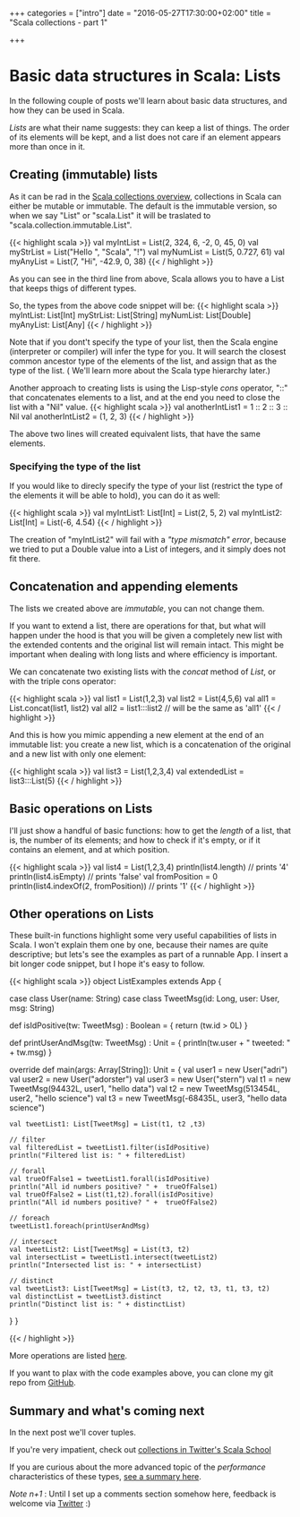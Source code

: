 +++
categories = ["intro"]
date = "2016-05-27T17:30:00+02:00"
title = "Scala collections - part 1"

+++

# Basic data structures in Scala: Lists

In the following couple of posts we'll learn about basic data structures,
and how they can be used in Scala.

_Lists_ are what their name suggests: they can keep a list of things. The order
of its elements will be kept,
and a list does not care if an element appears more than once in it.

## Creating (immutable) lists

As it can be rad in the [Scala collections overview](http://docs.scala-lang.org/overviews/collections/overview.html),
collections in Scala can either be mutable or immutable. The default is the 
immutable version, so when we say "List" or "scala.List" it will be traslated to "scala.collection.immutable.List". 

{{< highlight scala >}}
val myIntList = List(2, 324, 6, -2, 0, 45, 0)
val myStrList = List("Hello ", "Scala", "!")
val myNumList = List(5, 0.727, 61)
val myAnyList = List(7, "Hi", -42.9, 0, 38)
{{< / highlight >}}

As you can see in the third line from above, Scala allows you to 
have a List that keeps thigs of different types. 

So, the types from the above code snippet will be:
{{< highlight scala >}}
myIntList:  List[Int]
myStrList:  List[String]
myNumList:  List[Double]
myAnyList:  List[Any]
{{< / highlight >}}


Note that if you dont't specify the type of your list,
then the Scala engine (interpreter or compiler) will  infer the type for you. It will search the closest
common ancestor type of the elements of the list, and assign that as the type of the list.
( We'll learn more about the Scala type hierarchy later.)


Another approach to creating lists is using the Lisp-style _cons_ operator, "::" that concatenates elements to a list,
and at the end you need to close the list with a "Nil" value.
{{< highlight scala >}}
val anotherIntList1 = 1 :: 2 :: 3 :: Nil
val anotherIntList2 = (1, 2, 3)
{{< / highlight >}}

The above two lines will created equivalent lists, that have the same elements.

### Specifying the type of the list

If you would like to direcly specify the type of your list (restrict the type of the elements it will be able to hold), you can do it as well:

{{< highlight scala >}}
val myIntList1: List[Int] = List(2, 5, 2)
val myIntList2: List[Int] = List(-6, 4.54)
{{< / highlight >}}

The creation of "myIntList2" will fail with a  _"type mismatch" error_, because we tried to put a Double
value into a List of integers, and it simply does not fit there.

## Concatenation and appending elements 

The lists we created above are _immutable_, you can not change them.

If you want to extend a list, there are operations for that, but what 
will happen under the hood is that you will be given a completely new list with the extended contents and the original
list will remain intact. This might be important when dealing with long lists and where efficiency is important.

We can concatenate two existing lists with the _concat_ method of _List_, or with the triple cons operator:

{{< highlight scala >}}
val list1 = List(1,2,3)
val list2 = List(4,5,6)
val all1 = List.concat(list1, list2)
val all2 = list1:::list2   // will be the same as 'all1'
{{< / highlight >}}

And this is how you mimic appending a new element at the end of an immutable list: you create a new list, 
which is a concatenation of the original and a new list with only one element:

{{< highlight scala >}}
val list3 = List(1,2,3,4)
val extendedList = list3:::List(5)
{{< / highlight >}}

## Basic operations on Lists

I'll just show a handful of basic functions: how to get the _length_ of a list, that is, the number of its elements; and how to 
check if it's empty, or if it contains an element, and at which position.

{{< highlight scala >}}
val list4 = List(1,2,3,4)
println(list4.length)   // prints '4'
println(list4.isEmpty)  // prints 'false'
val fromPosition = 0
println(list4.indexOf(2, fromPosition))   // prints '1'
{{< / highlight >}}

## Other operations on Lists

These built-in functions highlight some very useful capabilities of lists in Scala. 
I won't explain them one by one, because their names are quite descriptive; but lets's see the examples
as part of a runnable App.
I insert a bit longer code snippet, but I hope it's easy to follow.

{{< highlight scala >}}
object ListExamples extends App {

  case class User(name: String)
  case class TweetMsg(id: Long, user: User, msg: String)

  def isIdPositive(tw: TweetMsg) : Boolean = {
    return (tw.id > 0L)
  }
  
  def printUserAndMsg(tw: TweetMsg) : Unit = {
    println(tw.user + " tweeted: " + tw.msg)
  }
  
  override def main(args: Array[String]): Unit = {
    val user1 = new User("adri")
    val user2 = new User("adorster")
    val user3 = new User("stern")
    val t1 = new TweetMsg(94432L, user1, "hello data")
    val t2 = new TweetMsg(513454L, user2, "hello science")
    val t3 = new TweetMsg(-68435L, user3, "hello data science")

    val tweetList1: List[TweetMsg] = List(t1, t2 ,t3) 

    // filter
    val filteredList = tweetList1.filter(isIdPositive)
    println("Filtered list is: " + filteredList)  

    // forall
    val trueOfFalse1 = tweetList1.forall(isIdPositive)
    println("All id numbers positive? " +  trueOfFalse1)
    val trueOfFalse2 = List(t1,t2).forall(isIdPositive)
    println("All id numbers positive? " +  trueOfFalse2)
    
    // foreach
    tweetList1.foreach(printUserAndMsg)

    // intersect
    val tweetList2: List[TweetMsg] = List(t3, t2) 
    val intersectList = tweetList1.intersect(tweetList2)
    println("Intersected list is: " + intersectList)

    // distinct
    val tweetList3: List[TweetMsg] = List(t3, t2, t2, t3, t1, t3, t2) 
    val distinctList = tweetList3.distinct
    println("Distinct list is: " + distinctList)
  }
}

{{< / highlight >}}

More operations are listed [here](http://www.tutorialspoint.com/scala/scala_lists.htm).

If you want  to plax with the code examples above, you can clone my git repo from [GitHub](https://github.com/ador/scala-examples/tree/master/03_lists).


## Summary and what's coming next

In the next post we'll cover tuples.

If you're very impatient, check out [collections in Twitter's Scala School](https://twitter.github.io/scala_school/collections.html)

If you are curious about the more advanced topic of the _performance_ characteristics of these types, 
[see a summary here](http://docs.scala-lang.org/overviews/collections/performance-characteristics.html).


_Note n+1_ : Until I set up a comments section somehow here, feedback is welcome via [Twitter](https://twitter.com/adorster) :)
